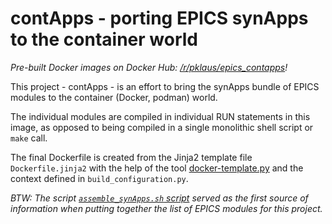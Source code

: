 # contApps - porting EPICS synApps to the container world

*Pre-built Docker images on Docker Hub: [/r/pklaus/epics\_contapps][]!*

This project - contApps - is an effort to bring the synApps bundle
of EPICS modules to the container (Docker, podman) world.

The individual modules are compiled in individual RUN statements in this image,
as opposed to being compiled in a single monolithic shell script or `make` call.

The final Dockerfile is created from the Jinja2 template file `Dockerfile.jinja2`
with the help of the tool [docker-template.py](https://github.com/pklaus/docker-template/)
and the context defined in `build_configuration.py`.

*BTW: The script [`assemble_synApps.sh` script][] served as the first source
of information when putting together the list of EPICS modules for this project.*

[/r/pklaus/epics\_contapps]: https://hub.docker.com/r/pklaus/epics_contapps
[`assemble_synApps.sh` script]: https://github.com/EPICS-synApps/support/blob/master/assemble_synApps.sh
